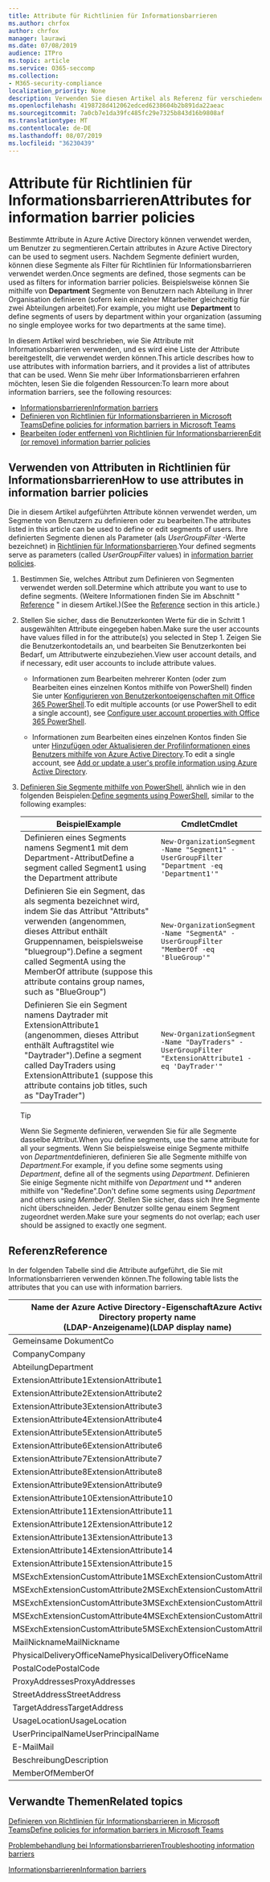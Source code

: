 ```yaml
---
title: Attribute für Richtlinien für Informationsbarrieren
ms.author: chrfox
author: chrfox
manager: laurawi
ms.date: 07/08/2019
audience: ITPro
ms.topic: article
ms.service: O365-seccomp
ms.collection:
- M365-security-compliance
localization_priority: None
description: Verwenden Sie diesen Artikel als Referenz für verschiedene Attribute, die Sie in Richtlinien für Informationsbarrieren verwenden können.
ms.openlocfilehash: 4198728d412062edced6238604b2b891da22aeac
ms.sourcegitcommit: 7a0cb7e1da39fc485fc29e7325b843d16b9808af
ms.translationtype: MT
ms.contentlocale: de-DE
ms.lasthandoff: 08/07/2019
ms.locfileid: "36230439"
---
```

# <a name="attributes-for-information-barrier-policies"></a><span data-ttu-id="279cd-103">Attribute für Richtlinien für Informationsbarrieren</span><span class="sxs-lookup"><span data-stu-id="279cd-103">Attributes for information barrier policies</span></span>

<span data-ttu-id="279cd-104">Bestimmte Attribute in Azure Active Directory können verwendet werden, um Benutzer zu segmentieren.</span><span class="sxs-lookup"><span data-stu-id="279cd-104">Certain attributes in Azure Active Directory can be used to segment users.</span></span> <span data-ttu-id="279cd-105">Nachdem Segmente definiert wurden, können diese Segmente als Filter für Richtlinien für Informationsbarrieren verwendet werden.</span><span class="sxs-lookup"><span data-stu-id="279cd-105">Once segments are defined, those segments can be used as filters for information barrier policies.</span></span> <span data-ttu-id="279cd-106">Beispielsweise können Sie mithilfe von **Department** Segmente von Benutzern nach Abteilung in Ihrer Organisation definieren (sofern kein einzelner Mitarbeiter gleichzeitig für zwei Abteilungen arbeitet).</span><span class="sxs-lookup"><span data-stu-id="279cd-106">For example, you might use **Department** to define segments of users by department within your organization (assuming no single employee works for two departments at the same time).</span></span> 

<span data-ttu-id="279cd-107">In diesem Artikel wird beschrieben, wie Sie Attribute mit Informationsbarrieren verwenden, und es wird eine Liste der Attribute bereitgestellt, die verwendet werden können.</span><span class="sxs-lookup"><span data-stu-id="279cd-107">This article describes how to use attributes with information barriers, and it provides a list of attributes that can be used.</span></span> <span data-ttu-id="279cd-108">Wenn Sie mehr über Informationsbarrieren erfahren möchten, lesen Sie die folgenden Ressourcen:</span><span class="sxs-lookup"><span data-stu-id="279cd-108">To learn more about information barriers, see the following resources:</span></span>
- [<span data-ttu-id="279cd-109">Informationsbarrieren</span><span class="sxs-lookup"><span data-stu-id="279cd-109">Information barriers</span></span>](information-barriers.md)
- [<span data-ttu-id="279cd-110">Definieren von Richtlinien für Informationsbarrieren in Microsoft Teams</span><span class="sxs-lookup"><span data-stu-id="279cd-110">Define policies for information barriers in Microsoft Teams</span></span>](information-barriers-policies.md)
- [<span data-ttu-id="279cd-111">Bearbeiten (oder entfernen) von Richtlinien für Informationsbarrieren</span><span class="sxs-lookup"><span data-stu-id="279cd-111">Edit (or remove) information barrier policies</span></span>](information-barriers-edit-segments-policies.md.md)

## <a name="how-to-use-attributes-in-information-barrier-policies"></a><span data-ttu-id="279cd-112">Verwenden von Attributen in Richtlinien für Informationsbarrieren</span><span class="sxs-lookup"><span data-stu-id="279cd-112">How to use attributes in information barrier policies</span></span>

<span data-ttu-id="279cd-113">Die in diesem Artikel aufgeführten Attribute können verwendet werden, um Segmente von Benutzern zu definieren oder zu bearbeiten.</span><span class="sxs-lookup"><span data-stu-id="279cd-113">The attributes listed in this article can be used to define or edit segments of users.</span></span> <span data-ttu-id="279cd-114">Ihre definierten Segmente dienen als Parameter (als *UserGroupFilter* -Werte bezeichnet) in [Richtlinien für Informationsbarrieren](information-barriers-policies.md).</span><span class="sxs-lookup"><span data-stu-id="279cd-114">Your defined segments serve as parameters (called *UserGroupFilter* values) in [information barrier policies](information-barriers-policies.md).</span></span>

1. <span data-ttu-id="279cd-115">Bestimmen Sie, welches Attribut zum Definieren von Segmenten verwendet werden soll.</span><span class="sxs-lookup"><span data-stu-id="279cd-115">Determine which attribute you want to use to define segments.</span></span> <span data-ttu-id="279cd-116">(Weitere Informationen finden Sie im Abschnitt " [Reference](#reference) " in diesem Artikel.)</span><span class="sxs-lookup"><span data-stu-id="279cd-116">(See the [Reference](#reference) section in this article.)</span></span>

2. <span data-ttu-id="279cd-117">Stellen Sie sicher, dass die Benutzerkonten Werte für die in Schritt 1 ausgewählten Attribute eingegeben haben.</span><span class="sxs-lookup"><span data-stu-id="279cd-117">Make sure the user accounts have values filled in for the attribute(s) you selected in Step 1.</span></span> <span data-ttu-id="279cd-118">Zeigen Sie die Benutzerkontodetails an, und bearbeiten Sie Benutzerkonten bei Bedarf, um Attributwerte einzubeziehen.</span><span class="sxs-lookup"><span data-stu-id="279cd-118">View user account details, and if necessary, edit user accounts to include attribute values.</span></span> 

    - <span data-ttu-id="279cd-119">Informationen zum Bearbeiten mehrerer Konten (oder zum Bearbeiten eines einzelnen Kontos mithilfe von PowerShell) finden Sie unter [Konfigurieren von Benutzerkontoeigenschaften mit Office 365 PowerShell](https://docs.microsoft.com/office365/enterprise/powershell/configure-user-account-properties-with-office-365-powershell).</span><span class="sxs-lookup"><span data-stu-id="279cd-119">To edit multiple accounts (or use PowerShell to edit a single account), see [Configure user account properties with Office 365 PowerShell](https://docs.microsoft.com/office365/enterprise/powershell/configure-user-account-properties-with-office-365-powershell).</span></span>

    - <span data-ttu-id="279cd-120">Informationen zum Bearbeiten eines einzelnen Kontos finden Sie unter [Hinzufügen oder Aktualisieren der Profilinformationen eines Benutzers mithilfe von Azure Active Directory](https://docs.microsoft.com/azure/active-directory/fundamentals/active-directory-users-profile-azure-portal).</span><span class="sxs-lookup"><span data-stu-id="279cd-120">To edit a single account, see [Add or update a user's profile information using Azure Active Directory](https://docs.microsoft.com/azure/active-directory/fundamentals/active-directory-users-profile-azure-portal).</span></span>

3. <span data-ttu-id="279cd-121">[Definieren Sie Segmente mithilfe von PowerShell](information-barriers-policies.md#define-segments-using-powershell), ähnlich wie in den folgenden Beispielen:</span><span class="sxs-lookup"><span data-stu-id="279cd-121">[Define segments using PowerShell](information-barriers-policies.md#define-segments-using-powershell), similar to the following examples:</span></span>

    |<span data-ttu-id="279cd-122">Beispiel</span><span class="sxs-lookup"><span data-stu-id="279cd-122">Example</span></span>  |<span data-ttu-id="279cd-123">Cmdlet</span><span class="sxs-lookup"><span data-stu-id="279cd-123">Cmdlet</span></span>  |
    |---------|---------|
    |<span data-ttu-id="279cd-124">Definieren eines Segments namens Segment1 mit dem Department-Attribut</span><span class="sxs-lookup"><span data-stu-id="279cd-124">Define a segment called Segment1 using the Department attribute</span></span>     | `New-OrganizationSegment -Name "Segment1" -UserGroupFilter "Department -eq 'Department1'"`        |
    |<span data-ttu-id="279cd-125">Definieren Sie ein Segment, das als segmenta bezeichnet wird, indem Sie das Attribut "Attributs" verwenden (angenommen, dieses Attribut enthält Gruppennamen, beispielsweise "bluegroup").</span><span class="sxs-lookup"><span data-stu-id="279cd-125">Define a segment called SegmentA using the MemberOf attribute (suppose this attribute contains group names, such as "BlueGroup")</span></span>     | `New-OrganizationSegment -Name "SegmentA" -UserGroupFilter "MemberOf -eq 'BlueGroup'"`        |
    |<span data-ttu-id="279cd-126">Definieren Sie ein Segment namens Daytrader mit ExtensionAttribute1 (angenommen, dieses Attribut enthält Auftragstitel wie "Daytrader").</span><span class="sxs-lookup"><span data-stu-id="279cd-126">Define a segment called DayTraders using ExtensionAttribute1 (suppose this attribute contains job titles, such as "DayTrader")</span></span>|`New-OrganizationSegment -Name "DayTraders" -UserGroupFilter "ExtensionAttribute1 -eq 'DayTrader'"` |

    > [!TIP]
    > <span data-ttu-id="279cd-127">Wenn Sie Segmente definieren, verwenden Sie für alle Segmente dasselbe Attribut.</span><span class="sxs-lookup"><span data-stu-id="279cd-127">When you define segments, use the same attribute for all your segments.</span></span> <span data-ttu-id="279cd-128">Wenn Sie beispielsweise einige Segmente mithilfe von *Department*definieren, definieren Sie alle Segmente mithilfe von *Department*.</span><span class="sxs-lookup"><span data-stu-id="279cd-128">For example, if you define some segments using *Department*, define all of the segments using *Department*.</span></span> <span data-ttu-id="279cd-129">Definieren Sie einige Segmente nicht mithilfe von *Department* und \*\* anderen mithilfe von "Redefine".</span><span class="sxs-lookup"><span data-stu-id="279cd-129">Don't define some segments using *Department* and others using *MemberOf*.</span></span> <span data-ttu-id="279cd-130">Stellen Sie sicher, dass sich Ihre Segmente nicht überschneiden. Jeder Benutzer sollte genau einem Segment zugeordnet werden.</span><span class="sxs-lookup"><span data-stu-id="279cd-130">Make sure your segments do not overlap; each user should be assigned to exactly one segment.</span></span> 

## <a name="reference"></a><span data-ttu-id="279cd-131">Referenz</span><span class="sxs-lookup"><span data-stu-id="279cd-131">Reference</span></span>

<span data-ttu-id="279cd-132">In der folgenden Tabelle sind die Attribute aufgeführt, die Sie mit Informationsbarrieren verwenden können.</span><span class="sxs-lookup"><span data-stu-id="279cd-132">The following table lists the attributes that you can use with information barriers.</span></span>

|<span data-ttu-id="279cd-133">Name der Azure Active Directory-Eigenschaft</span><span class="sxs-lookup"><span data-stu-id="279cd-133">Azure Active Directory property name</span></span><br/><span data-ttu-id="279cd-134">(LDAP-Anzeigename)</span><span class="sxs-lookup"><span data-stu-id="279cd-134">(LDAP display name)</span></span>  |<span data-ttu-id="279cd-135">Exchange-Eigenschaftsname</span><span class="sxs-lookup"><span data-stu-id="279cd-135">Exchange property name</span></span>  |
|---------|---------|
|<span data-ttu-id="279cd-136">Gemeinsame Dokument</span><span class="sxs-lookup"><span data-stu-id="279cd-136">Co</span></span>       | <span data-ttu-id="279cd-137">Gemeinsame Dokument</span><span class="sxs-lookup"><span data-stu-id="279cd-137">Co</span></span>        |
|<span data-ttu-id="279cd-138">Company</span><span class="sxs-lookup"><span data-stu-id="279cd-138">Company</span></span>     |<span data-ttu-id="279cd-139">Company</span><span class="sxs-lookup"><span data-stu-id="279cd-139">Company</span></span>         |
|<span data-ttu-id="279cd-140">Abteilung</span><span class="sxs-lookup"><span data-stu-id="279cd-140">Department</span></span>     |<span data-ttu-id="279cd-141">Abteilung</span><span class="sxs-lookup"><span data-stu-id="279cd-141">Department</span></span>         |
|<span data-ttu-id="279cd-142">ExtensionAttribute1</span><span class="sxs-lookup"><span data-stu-id="279cd-142">ExtensionAttribute1</span></span> |<span data-ttu-id="279cd-143">CustomAttribute1</span><span class="sxs-lookup"><span data-stu-id="279cd-143">CustomAttribute1</span></span>  |
|<span data-ttu-id="279cd-144">ExtensionAttribute2</span><span class="sxs-lookup"><span data-stu-id="279cd-144">ExtensionAttribute2</span></span> |<span data-ttu-id="279cd-145">CustomAttribute2</span><span class="sxs-lookup"><span data-stu-id="279cd-145">CustomAttribute2</span></span>  |
|<span data-ttu-id="279cd-146">ExtensionAttribute3</span><span class="sxs-lookup"><span data-stu-id="279cd-146">ExtensionAttribute3</span></span> |<span data-ttu-id="279cd-147">CustomAttribute3</span><span class="sxs-lookup"><span data-stu-id="279cd-147">CustomAttribute3</span></span>  |
|<span data-ttu-id="279cd-148">ExtensionAttribute4</span><span class="sxs-lookup"><span data-stu-id="279cd-148">ExtensionAttribute4</span></span> |<span data-ttu-id="279cd-149">Parameter CustomAttribute4</span><span class="sxs-lookup"><span data-stu-id="279cd-149">CustomAttribute4</span></span>  |
|<span data-ttu-id="279cd-150">ExtensionAttribute5</span><span class="sxs-lookup"><span data-stu-id="279cd-150">ExtensionAttribute5</span></span> |<span data-ttu-id="279cd-151">Eigenschaft CustomAttribute5</span><span class="sxs-lookup"><span data-stu-id="279cd-151">CustomAttribute5</span></span>  |
|<span data-ttu-id="279cd-152">ExtensionAttribute6</span><span class="sxs-lookup"><span data-stu-id="279cd-152">ExtensionAttribute6</span></span> |<span data-ttu-id="279cd-153">CustomAttribute6</span><span class="sxs-lookup"><span data-stu-id="279cd-153">CustomAttribute6</span></span>  |
|<span data-ttu-id="279cd-154">ExtensionAttribute7</span><span class="sxs-lookup"><span data-stu-id="279cd-154">ExtensionAttribute7</span></span> |<span data-ttu-id="279cd-155">CustomAttribute7</span><span class="sxs-lookup"><span data-stu-id="279cd-155">CustomAttribute7</span></span>  |
|<span data-ttu-id="279cd-156">ExtensionAttribute8</span><span class="sxs-lookup"><span data-stu-id="279cd-156">ExtensionAttribute8</span></span> |<span data-ttu-id="279cd-157">CustomAttribute8</span><span class="sxs-lookup"><span data-stu-id="279cd-157">CustomAttribute8</span></span>  |
|<span data-ttu-id="279cd-158">ExtensionAttribute9</span><span class="sxs-lookup"><span data-stu-id="279cd-158">ExtensionAttribute9</span></span> |<span data-ttu-id="279cd-159">CustomAttribute9</span><span class="sxs-lookup"><span data-stu-id="279cd-159">CustomAttribute9</span></span>  |
|<span data-ttu-id="279cd-160">ExtensionAttribute10</span><span class="sxs-lookup"><span data-stu-id="279cd-160">ExtensionAttribute10</span></span> |<span data-ttu-id="279cd-161">CustomAttribute10</span><span class="sxs-lookup"><span data-stu-id="279cd-161">CustomAttribute10</span></span>  |
|<span data-ttu-id="279cd-162">ExtensionAttribute11</span><span class="sxs-lookup"><span data-stu-id="279cd-162">ExtensionAttribute11</span></span> |<span data-ttu-id="279cd-163">CustomAttribute11</span><span class="sxs-lookup"><span data-stu-id="279cd-163">CustomAttribute11</span></span>  |
|<span data-ttu-id="279cd-164">ExtensionAttribute12</span><span class="sxs-lookup"><span data-stu-id="279cd-164">ExtensionAttribute12</span></span> |<span data-ttu-id="279cd-165">CustomAttribute12</span><span class="sxs-lookup"><span data-stu-id="279cd-165">CustomAttribute12</span></span>  |
|<span data-ttu-id="279cd-166">ExtensionAttribute13</span><span class="sxs-lookup"><span data-stu-id="279cd-166">ExtensionAttribute13</span></span> |<span data-ttu-id="279cd-167">CustomAttribute13</span><span class="sxs-lookup"><span data-stu-id="279cd-167">CustomAttribute13</span></span>  |
|<span data-ttu-id="279cd-168">ExtensionAttribute14</span><span class="sxs-lookup"><span data-stu-id="279cd-168">ExtensionAttribute14</span></span> |<span data-ttu-id="279cd-169">CustomAttribute14</span><span class="sxs-lookup"><span data-stu-id="279cd-169">CustomAttribute14</span></span>  |
|<span data-ttu-id="279cd-170">ExtensionAttribute15</span><span class="sxs-lookup"><span data-stu-id="279cd-170">ExtensionAttribute15</span></span> |<span data-ttu-id="279cd-171">CustomAttribute15</span><span class="sxs-lookup"><span data-stu-id="279cd-171">CustomAttribute15</span></span>  |
|<span data-ttu-id="279cd-172">MSExchExtensionCustomAttribute1</span><span class="sxs-lookup"><span data-stu-id="279cd-172">MSExchExtensionCustomAttribute1</span></span> |<span data-ttu-id="279cd-173">ExtensionCustomAttribute1</span><span class="sxs-lookup"><span data-stu-id="279cd-173">ExtensionCustomAttribute1</span></span> |
|<span data-ttu-id="279cd-174">MSExchExtensionCustomAttribute2</span><span class="sxs-lookup"><span data-stu-id="279cd-174">MSExchExtensionCustomAttribute2</span></span> |<span data-ttu-id="279cd-175">ExtensionCustomAttribute2</span><span class="sxs-lookup"><span data-stu-id="279cd-175">ExtensionCustomAttribute2</span></span> |
|<span data-ttu-id="279cd-176">MSExchExtensionCustomAttribute3</span><span class="sxs-lookup"><span data-stu-id="279cd-176">MSExchExtensionCustomAttribute3</span></span> |<span data-ttu-id="279cd-177">ExtensionCustomAttribute3</span><span class="sxs-lookup"><span data-stu-id="279cd-177">ExtensionCustomAttribute3</span></span> |
|<span data-ttu-id="279cd-178">MSExchExtensionCustomAttribute4</span><span class="sxs-lookup"><span data-stu-id="279cd-178">MSExchExtensionCustomAttribute4</span></span> |<span data-ttu-id="279cd-179">ExtensionCustomAttribute4</span><span class="sxs-lookup"><span data-stu-id="279cd-179">ExtensionCustomAttribute4</span></span> |
|<span data-ttu-id="279cd-180">MSExchExtensionCustomAttribute5</span><span class="sxs-lookup"><span data-stu-id="279cd-180">MSExchExtensionCustomAttribute5</span></span> |<span data-ttu-id="279cd-181">ExtensionCustomAttribute5</span><span class="sxs-lookup"><span data-stu-id="279cd-181">ExtensionCustomAttribute5</span></span> |
|<span data-ttu-id="279cd-182">MailNickname</span><span class="sxs-lookup"><span data-stu-id="279cd-182">MailNickname</span></span> |<span data-ttu-id="279cd-183">Alias</span><span class="sxs-lookup"><span data-stu-id="279cd-183">Alias</span></span> |
|<span data-ttu-id="279cd-184">PhysicalDeliveryOfficeName</span><span class="sxs-lookup"><span data-stu-id="279cd-184">PhysicalDeliveryOfficeName</span></span> |<span data-ttu-id="279cd-185">Office</span><span class="sxs-lookup"><span data-stu-id="279cd-185">Office</span></span> |
|<span data-ttu-id="279cd-186">PostalCode</span><span class="sxs-lookup"><span data-stu-id="279cd-186">PostalCode</span></span> |<span data-ttu-id="279cd-187">PostalCode</span><span class="sxs-lookup"><span data-stu-id="279cd-187">PostalCode</span></span> |
|<span data-ttu-id="279cd-188">ProxyAddresses</span><span class="sxs-lookup"><span data-stu-id="279cd-188">ProxyAddresses</span></span> |<span data-ttu-id="279cd-189">EmailAddresses</span><span class="sxs-lookup"><span data-stu-id="279cd-189">EmailAddresses</span></span> |
|<span data-ttu-id="279cd-190">StreetAddress</span><span class="sxs-lookup"><span data-stu-id="279cd-190">StreetAddress</span></span> |<span data-ttu-id="279cd-191">StreetAddress</span><span class="sxs-lookup"><span data-stu-id="279cd-191">StreetAddress</span></span> |
|<span data-ttu-id="279cd-192">TargetAddress</span><span class="sxs-lookup"><span data-stu-id="279cd-192">TargetAddress</span></span> |<span data-ttu-id="279cd-193">ExternalEmailAddress</span><span class="sxs-lookup"><span data-stu-id="279cd-193">ExternalEmailAddress</span></span> |
|<span data-ttu-id="279cd-194">UsageLocation</span><span class="sxs-lookup"><span data-stu-id="279cd-194">UsageLocation</span></span> |<span data-ttu-id="279cd-195">UsageLocation</span><span class="sxs-lookup"><span data-stu-id="279cd-195">UsageLocation</span></span> |
|<span data-ttu-id="279cd-196">UserPrincipalName</span><span class="sxs-lookup"><span data-stu-id="279cd-196">UserPrincipalName</span></span>  |<span data-ttu-id="279cd-197">UserPrincipalName</span><span class="sxs-lookup"><span data-stu-id="279cd-197">UserPrincipalName</span></span>  |
|<span data-ttu-id="279cd-198">E-Mail</span><span class="sxs-lookup"><span data-stu-id="279cd-198">Mail</span></span>   |<span data-ttu-id="279cd-199">WindowsEmailAddress</span><span class="sxs-lookup"><span data-stu-id="279cd-199">WindowsEmailAddress</span></span>    |
|<span data-ttu-id="279cd-200">Beschreibung</span><span class="sxs-lookup"><span data-stu-id="279cd-200">Description</span></span>    |<span data-ttu-id="279cd-201">Beschreibung</span><span class="sxs-lookup"><span data-stu-id="279cd-201">Description</span></span>    |
|<span data-ttu-id="279cd-202">MemberOf</span><span class="sxs-lookup"><span data-stu-id="279cd-202">MemberOf</span></span>   |<span data-ttu-id="279cd-203">MemberOfGroup</span><span class="sxs-lookup"><span data-stu-id="279cd-203">MemberOfGroup</span></span>  |

## <a name="related-topics"></a><span data-ttu-id="279cd-204">Verwandte Themen</span><span class="sxs-lookup"><span data-stu-id="279cd-204">Related topics</span></span>

[<span data-ttu-id="279cd-205">Definieren von Richtlinien für Informationsbarrieren in Microsoft Teams</span><span class="sxs-lookup"><span data-stu-id="279cd-205">Define policies for information barriers in Microsoft Teams</span></span>](information-barriers-policies.md)

[<span data-ttu-id="279cd-206">Problembehandlung bei Informationsbarrieren</span><span class="sxs-lookup"><span data-stu-id="279cd-206">Troubleshooting information barriers</span></span>](information-barriers-troubleshooting.md)

[<span data-ttu-id="279cd-207">Informationsbarrieren</span><span class="sxs-lookup"><span data-stu-id="279cd-207">Information barriers</span></span>](information-barriers.md)



